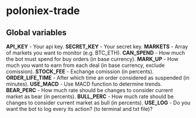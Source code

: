# poloniex-trade

## Global variables

**API_KEY** - Your api key.
**SECRET_KEY** - Your secret key.
**MARKETS** - Array of markets you want to monitor (e.g. BTC_ETH).
**CAN_SPEND** - How much the bot must spend for buy orders (in base currency).
**MARK_UP** - How much you want to earn from each deal (in base currency, exclude comission).
**STOCK_FEE** - Exchange comission (in percents).
**ORDER_LIFE_TIME** - After which time an order considered as suspended (in minutes).
**USE_MACD** - Use MACD function to determine trends.
**BEAR_PERC** - How much rate should be changes to consider current market as bear (in percents).
**BULL_PERC** - How much rate should be changes to consider current market as bull (in percents).
**USE_LOG** - Do you want the bot to log every its action? (to terminal and txt file)?